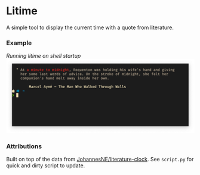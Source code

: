 # Litime

A simple tool to display the current time with a quote from literature.

### Example

_Running litime on shell startup_
![example](example.png)


### Attributions
Built on top of the data from [JohannesNE/literature-clock](https://github.com/JohannesNE/literature-clock). See `script.py` for quick and dirty script to update.
